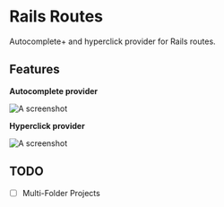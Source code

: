 # Rails Routes

Autocomplete+ and hyperclick provider for Rails routes.

## Features

**Autocomplete provider**

![A screenshot](https://i.gyazo.com/5dc09fb3ac9d18881e6d7e32d244698c.gif)

**Hyperclick provider**

![A screenshot](https://i.gyazo.com/7657febab1170ca47deaac26a577de4c.gif)

## TODO

- [ ] Multi-Folder Projects
